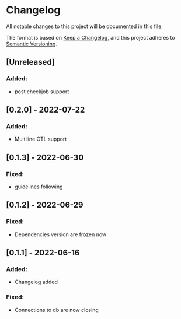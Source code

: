 # Changelog
All notable changes to this project will be documented in this file.

The format is based on [Keep a Changelog](https://keepachangelog.com/en/1.0.0/),
and this project adheres to [Semantic Versioning](https://semver.org/spec/v2.0.0.html).

## [Unreleased]
### Added:
- post checkjob support

## [0.2.0] - 2022-07-22

### Added:
- Multiline OTL support

## [0.1.3] - 2022-06-30

### Fixed:
- guidelines following

## [0.1.2] - 2022-06-29

### Fixed:
- Dependencies version are frozen now

## [0.1.1] - 2022-06-16

### Added:
- Changelog added

### Fixed:
- Connections to db are now closing